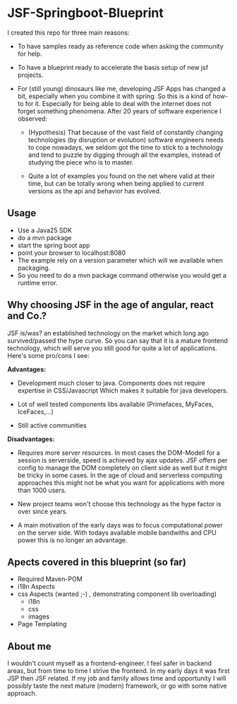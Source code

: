 # JSF-Springboot-Blueprint

I created this repo for three main reasons:

* To have samples ready as reference code when asking the community for help.

* To have a blueprint ready to accelerate the basis setup of new jsf projects.

* For (still young) dinosaurs like me, developing JSF Apps has changed a bit, especially when you combine it with 
spring. So this is a kind of how-to for it. Especially for being able to deal with the internet does not forget 
something phenomena. After 20 years of software experience I observed:
  
    * (Hypothesis) That because of the vast field of constantly changing technologies (by disruption or evolution) 
     software engineers needs to cope nowadays, we seldom got the time to stick to a technology and tend to 
     puzzle by digging through all the examples, instead of studying the piece who is to master.  
     
    * Quite a lot of examples you found on the net where valid at their time, but can be totally wrong when being
    applied to current versions as the api and behavior has evolved.

## Usage

* Use a Java25 SDK
* do a mvn package
* start the spring boot app 
* point your browser to localhost:8080
* The example rely on a version parameter which will we available when packaging.
* So you need to do a mvn package command otherwise you would get a runtime error.

## Why choosing JSF in the age of angular, react and Co.?

JSF is/was? an established technology on the market which long ago survived/passed the hype curve.
So you can say that it is a mature frontend technology, which will serve you still good for 
quite a lot of applications. Here's some pro/cons I see:

**Advantages:**

* Development much closer to java. Components does not require expertise in CSS/Javascript
  Which makes it suitable for java developers.
  
* Lot of well tested components libs available (Primefaces, MyFaces, IceFaces,...)

* Still active communities

**Disadvantages:**

* Requires more server resources. In most cases the DOM-Modell for a session is serverside,
  speed is achieved by ajax updates. JSF offers per config to manage the DOM completely 
  on client side as well but it might be tricky in some cases. In the age of cloud and serverless
  computing approaches this might not be what you want for applications with more than 1000 users.
  
* New project teams won't choose this technology as the hype factor is over since years.
  
* A main motivation of the early days was to focus computational power on the server side. 
  With todays available mobile bandwiths and CPU power this is no longer an advantage.

## Apects covered in this blueprint (so far)

* Required Maven-POM
* i18n Aspects
* css Aspects (wanted ;-) , demonstrating component lib overloading)  
    * i18n
    * css
    * images
* Page Templating

## About me

I wouldn't count myself as a frontend-engineer. I feel safer in backend areas, but from time to time I strive the frontend.
In my early days it was first JSP then JSF related. If my job and family allows time and opportunity I will possibly
 taste the next mature (modern) framework, or go with some native approach.  

